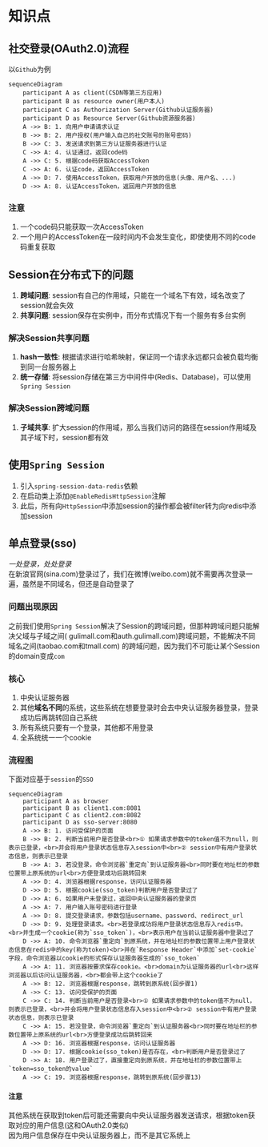 # 知识点

## 社交登录(OAuth2.0)流程

以`Github`为例

```mermaid
sequenceDiagram
    participant A as client(CSDN等第三方应用)
    participant B as resource owner(用户本人)
    participant C as Authorization Server(Github认证服务器)
    participant D as Resource Server(Github资源服务器)
    A ->> B: 1. 向用户申请请求认证
    B ->> B: 2. 用户授权(用户输入自己的社交账号的账号密码)
    B ->> C: 3. 发送请求到第三方认证服务器进行认证
    C ->> A: 4. 认证通过，返回code码
    A ->> C: 5. 根据code码获取AccessToken
    C ->> A: 6. 认证code，返回AccessToken
    A ->> D: 7. 使用AccessToken，获取用户开放的信息(头像、用户名、...)
    D ->> A: 8. 认证AccessToken，返回用户开放的信息
```

### 注意

1. 一个code码只能获取一次AccessToken
2. 一个用户的AccessToken在一段时间内不会发生变化，即使使用不同的code码重复获取

## Session在分布式下的问题

1. **跨域问题**: session有自己的作用域，只能在一个域名下有效，域名改变了session就会失效
2. **共享问题**: session保存在实例中，而分布式情况下有一个服务有多台实例

### 解决Session共享问题

1. **hash一致性**: 根据请求进行哈希映射，保证同一个请求永远都只会被负载均衡到同一台服务器上
2. **统一存储**: 将session存储在第三方中间件中(Redis、Database)，可以使用`Spring Session`

### 解决Session跨域问题

1. **子域共享**: 扩大session的作用域，那么当我们访问的路径在session作用域及其子域下时，session都有效

## 使用`Spring Session`

1. 引入`spring-session-data-redis`依赖
2. 在启动类上添加`@EnableRedisHttpSession`注解
3. 此后，所有向`HttpSession`中添加session的操作都会被filter转为向redis中添加session

## 单点登录(sso)

*一处登录，处处登录*  
在新浪官网(sina.com)登录过了，我们在微博(weibo.com)就不需要再次登录一遍，虽然是不同域名，但还是自动登录了

### 问题出现原因

之前我们使用`Spring Session`解决了Session的跨域问题，但那种跨域问题只能解决父域与子域之间(
gulimall.com和auth.gulimall.com)跨域问题，不能解决不同域名之间(taobao.com和tmall.com)
的跨域问题，因为我们不可能让某个Session的domain变成`com`

### 核心

1. 中央认证服务器
2. 其他**域名不同**的系统，这些系统在想要登录时会去中央认证服务器登录，登录成功后再跳转回自己系统
3. 所有系统只要有一个登录，其他都不用登录
4. 全系统统一一个cookie

### 流程图

下面对应基于`session`的`SSO`

```mermaid
sequenceDiagram
    participant A as browser
    participant B as client1.com:8081
    participant C as client2.com:8082
    participant D as sso-server:8080
    A ->> B: 1. 访问受保护的页面
    B ->> B: 2. 判断当前用户是否登录<br>① 如果请求参数中的token值不为null，则表示已登录，<br>并会将用户登录状态信息存入session中<br>② session中有用户登录状态信息，则表示已登录
    B ->> A: 3. 若没登录，命令浏览器`重定向`到认证服务器<br>同时要在地址栏的参数位置带上原系统的url<br>方便登录成功后跳转回来
    A ->> D: 4. 浏览器根据response，访问认证服务器
    D ->> D: 5. 根据cookie(sso_token)判断用户是否登录过了
    D ->> A: 6. 如果用户未登录过，返回中央认证服务器的登录页
    A ->> A: 7. 用户输入账号密码进行登录
    A ->> D: 8. 提交登录请求，参数包括username、password、redirect_url
    D ->> D: 9. 处理登录请求。<br>若登录成功将用户登录状态信息存入redis中。<br>并生成一个cookie(称为`sso_token`)，<br>表示用户在当前认证服务器中登录过了
    D ->> A: 10. 命令浏览器`重定向`到原系统，并在地址栏的参数位置带上用户登录状态信息在redis中的key(称为token)<br>并在`Response Header`中添加`set-cookie`字段，命令浏览器以cookie的形式保存认证服务器生成的`sso_token`
    A ->> A: 11. 浏览器按要求保存cookie。<br>domain为认证服务器的url<br>这样浏览器以后访问认证服务器，<br>都会带上这个cookie了
    A ->> B: 12. 浏览器根据response，跳转到原系统(回步骤1)
    A ->> C: 13. 访问受保护的页面
    C ->> C: 14. 判断当前用户是否登录<br>① 如果请求参数中的token值不为null，则表示已登录，<br>并会将用户登录状态信息存入session中<br>② session中有用户登录状态信息，则表示已登录
    C ->> A: 15. 若没登录，命令浏览器`重定向`到认证服务器<br>同时要在地址栏的参数位置带上原系统的url<br>方便登录成功后跳转回来
    A ->> D: 16. 浏览器根据response，访问认证服务器
    D ->> D: 17. 根据cookie(sso_token)是否存在，<br>判断用户是否登录过了
    D ->> A: 18. 用户登录过了，直接重定向到原系统，并在地址栏的参数位置带上`token=sso_token的value`
    A ->> C: 19. 浏览器根据response，跳转到原系统(回步骤13)
```
#### 注意

其他系统在获取到token后可能还需要向中央认证服务器发送请求，根据token获取对应的用户信息(这和OAuth2.0类似)  
因为用户信息保存在中央认证服务器上，而不是其它系统上